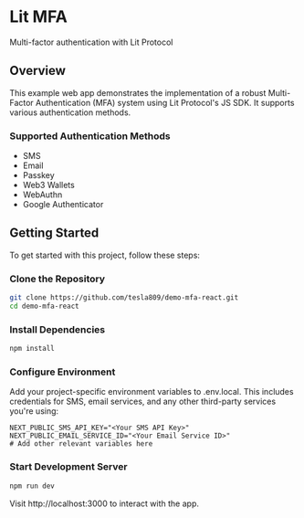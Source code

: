 # Lit MFA
Multi-factor authentication with Lit Protocol

## Overview

This example web app demonstrates the implementation of a robust Multi-Factor Authentication (MFA) system using Lit Protocol's JS SDK. It supports various authentication methods.

### Supported Authentication Methods
- SMS
- Email
- Passkey
- Web3 Wallets
- WebAuthn
- Google Authenticator

## Getting Started
To get started with this project, follow these steps:

### Clone the Repository

```bash
git clone https://github.com/tesla809/demo-mfa-react.git
cd demo-mfa-react
```

### Install Dependencies

```bash
npm install
```

### Configure Environment
Add your project-specific environment variables to .env.local. This includes credentials for SMS, email services, and any other third-party services you're using:

```env
NEXT_PUBLIC_SMS_API_KEY="<Your SMS API Key>"
NEXT_PUBLIC_EMAIL_SERVICE_ID="<Your Email Service ID>"
# Add other relevant variables here
```

### Start Development Server

```bash
npm run dev
```

Visit http://localhost:3000 to interact with the app.
